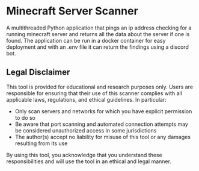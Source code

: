 # Minecraft Server Scanner

A multithreaded Python application that pings an ip address checking for a running minecraft server and returns all the data about the server if one is found. The application can be run in a docker container for easy deployment and with an .env file it can return the findings using a discord bot.

## Legal Disclaimer

This tool is provided for educational and research purposes only. Users are responsible for ensuring that their use of this scanner complies with all applicable laws, regulations, and ethical guidelines. In particular:

- Only scan servers and networks for which you have explicit permission to do so
- Be aware that port scanning and automated connection attempts may be considered unauthorized access in some jurisdictions
- The author(s) accept no liability for misuse of this tool or any damages resulting from its use

By using this tool, you acknowledge that you understand these responsibilities and will use the tool in an ethical and legal manner.

